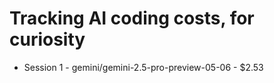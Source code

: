 # Tracking AI coding costs, for curiosity

- Session 1 - gemini/gemini-2.5-pro-preview-05-06 - $2.53
